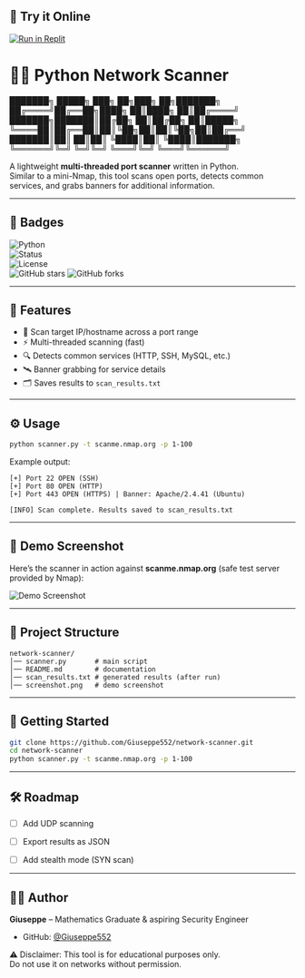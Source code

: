 ## 🔗 Try it Online
[![Run in Replit](https://img.shields.io/badge/Try%20it-Run%20in%20Replit-blue?logo=replit)](https://replit.com/@Giuseppe552/NetworkScanner)



# 🕵️‍♂️ Python Network Scanner  


███████╗ █████╗ ███╗ ██╗███╗ ██╗███████╗
██╔════╝██╔══██╗████╗ ██║████╗ ██║██╔════╝
███████╗███████║██╔██╗ ██║██╔██╗ ██║█████╗
╚════██║██╔══██║██║╚██╗██║██║╚██╗██║██╔══╝
███████║██║ ██║██║ ╚████║██║ ╚████║███████╗
╚══════╝╚═╝ ╚═╝╚═╝ ╚═══╝╚═╝ ╚═══╝╚══════╝



A lightweight **multi-threaded port scanner** written in Python.  
Similar to a mini-Nmap, this tool scans open ports, detects common services, and grabs banners for additional information.  

---

## 📛 Badges  
![Python](https://img.shields.io/badge/Python-3.9%2B-blue?logo=python&logoColor=white)  
![Status](https://img.shields.io/badge/Status-Active-brightgreen)  
![License](https://img.shields.io/badge/License-MIT-red)  
![GitHub stars](https://img.shields.io/github/stars/Giuseppe552/network-scanner?style=social)
![GitHub forks](https://img.shields.io/github/forks/Giuseppe552/network-scanner?style=social)


---

## 🚀 Features  
- 🚩 Scan target IP/hostname across a port range  
- ⚡ Multi-threaded scanning (fast)  
- 🔍 Detects common services (HTTP, SSH, MySQL, etc.)  
- 🛰️ Banner grabbing for service details  
- 🗂️ Saves results to `scan_results.txt`  

---

## ⚙️ Usage  
```bash
python scanner.py -t scanme.nmap.org -p 1-100
````

Example output:

```
[+] Port 22 OPEN (SSH)
[+] Port 80 OPEN (HTTP)
[+] Port 443 OPEN (HTTPS) | Banner: Apache/2.4.41 (Ubuntu)

[INFO] Scan complete. Results saved to scan_results.txt
```

---

## 📸 Demo Screenshot

Here’s the scanner in action against **scanme.nmap.org** (safe test server provided by Nmap):

![Demo Screenshot](screenshot.png)

---

## 📂 Project Structure

```
network-scanner/
│── scanner.py       # main script
│── README.md        # documentation
│── scan_results.txt # generated results (after run)
│── screenshot.png   # demo screenshot
```


---

## 🚀 Getting Started
```bash
git clone https://github.com/Giuseppe552/network-scanner.git
cd network-scanner
python scanner.py -t scanme.nmap.org -p 1-100
```

---

## 🛠️ Roadmap
- [ ] Add UDP scanning
- [ ] Export results as JSON
- [ ] Add stealth mode (SYN scan)



---

## 🧑‍💻 Author

**Giuseppe** – Mathematics Graduate & aspiring Security Engineer

* GitHub: [@Giuseppe552](https://github.com/Giuseppe552)


⚠️ Disclaimer: This tool is for educational purposes only.  
Do not use it on networks without permission.  


```

